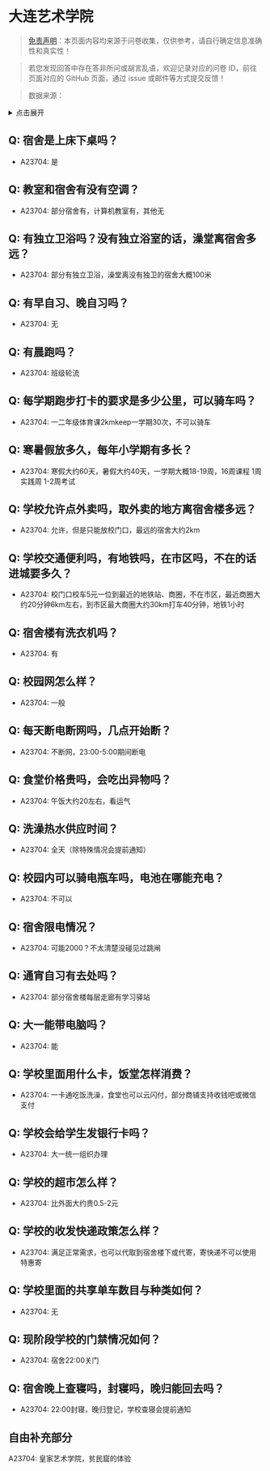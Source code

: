 # 大连艺术学院

> [免责声明](https://colleges.chat/#_3)：本页面内容均来源于问卷收集，仅供参考，请自行确定信息准确性和真实性！

> 若您发现回答中存在答非所问或胡言乱语，欢迎记录对应的问卷 ID，前往页面对应的 GitHub 页面，通过 issue 或邮件等方式提交反馈！

> 数据来源：

<details><summary>点击展开</summary>
<ul>
<li>A23704: 匿名 (2024 年 06 月)</li>
</ul>
</details>

## Q: 宿舍是上床下桌吗？

- A23704: 是

## Q: 教室和宿舍有没有空调？

- A23704: 部分宿舍有，计算机教室有，其他无

## Q: 有独立卫浴吗？没有独立浴室的话，澡堂离宿舍多远？

- A23704: 部分有独立卫浴，澡堂离没有独卫的宿舍大概100米

## Q: 有早自习、晚自习吗？

- A23704: 无

## Q: 有晨跑吗？

- A23704: 班级轮流

## Q: 每学期跑步打卡的要求是多少公里，可以骑车吗？

- A23704: 一二年级体育课2kmkeep一学期30次，不可以骑车

## Q: 寒暑假放多久，每年小学期有多长？

- A23704: 寒假大约60天，暑假大约40天，一学期大概18-19周，16周课程  1周实践周  1-2周考试

## Q: 学校允许点外卖吗，取外卖的地方离宿舍楼多远？

- A23704: 允许，但是只能放校门口，最远的宿舍大约2km

## Q: 学校交通便利吗，有地铁吗，在市区吗，不在的话进城要多久？

- A23704: 校门口校车5元一位到最近的地铁站、商圈，不在市区，最近商圈大约20分钟6km左右，到市区最大商圈大约30km打车40分钟，地铁1小时

## Q: 宿舍楼有洗衣机吗？

- A23704: 有

## Q: 校园网怎么样？

- A23704: 一般

## Q: 每天断电断网吗，几点开始断？

- A23704: 不断网，23:00-5:00期间断电

## Q: 食堂价格贵吗，会吃出异物吗？

- A23704: 午饭大约20左右，看运气

## Q: 洗澡热水供应时间？

- A23704: 全天（除特殊情况会提前通知）

## Q: 校园内可以骑电瓶车吗，电池在哪能充电？

- A23704: 不可以

## Q: 宿舍限电情况？

- A23704: 可能2000？不太清楚没碰见过跳闸

## Q: 通宵自习有去处吗？

- A23704: 部分宿舍楼每层走廊有学习驿站

## Q: 大一能带电脑吗？

- A23704: 能

## Q: 学校里面用什么卡，饭堂怎样消费？

- A23704: 一卡通吃饭洗澡，食堂也可以云闪付，部分商铺支持收钱吧或微信支付

## Q: 学校会给学生发银行卡吗？

- A23704: 大一统一组织办理

## Q: 学校的超市怎么样？

- A23704: 比外面大约贵0.5-2元

## Q: 学校的收发快递政策怎么样？

- A23704: 满足正常需求，也可以代取到宿舍楼下或代寄，寄快递不可以使用特惠寄

## Q: 学校里面的共享单车数目与种类如何？

- A23704: 无

## Q: 现阶段学校的门禁情况如何？

- A23704: 宿舍22:00关门

## Q: 宿舍晚上查寝吗，封寝吗，晚归能回去吗？

- A23704: 22:00封寝，晚归登记，学校查寝会提前通知

## 自由补充部分

A23704: 皇家艺术学院，贫民窟的体验
